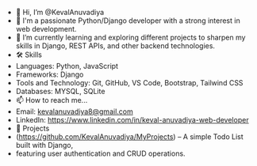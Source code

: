 - 👋 Hi, I’m @KevalAnuvadiya
- 👀 I'm a passionate Python/Django developer with a strong interest in web development.
- 🌱 I’m currently learning and exploring different projects to sharpen my skills in Django, REST APIs, and other backend technologies. 
- 🛠 Skills
-  Languages: Python, JavaScript
-  Frameworks: Django
-  Tools and Technology: Git, GitHub, VS Code, Bootstrap, Tailwind CSS
-  Databases: MYSQL, SQLite
- 📫 How to reach me...
- Email: kevalanuvadiya8@gmail.com
- LinkedIn: https://www.linkedin.com/in/keval-anuvadiya-web-developer
- 🚀 Projects
- (https://github.com/KevalAnuvadiya/MyProjects) – A simple Todo List built with Django,
- featuring user authentication and CRUD operations.
